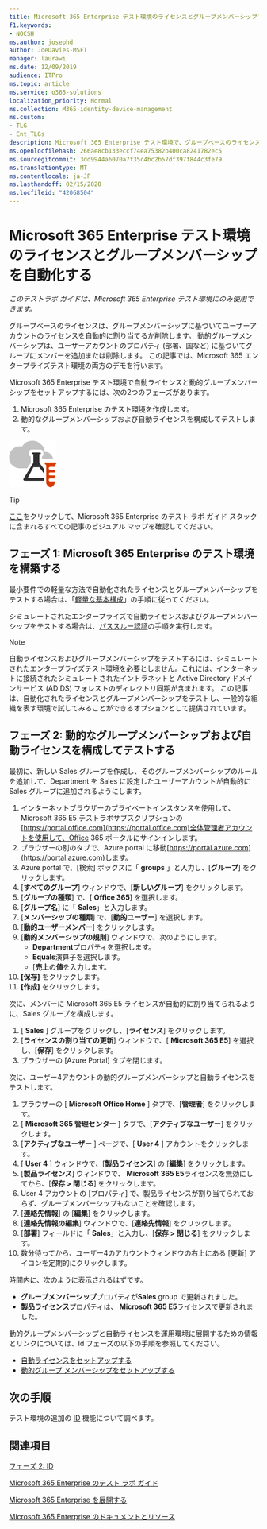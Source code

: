 ```yaml
---
title: Microsoft 365 Enterprise テスト環境のライセンスとグループメンバーシップを自動化する
f1.keywords:
- NOCSH
ms.author: josephd
author: JoeDavies-MSFT
manager: laurawi
ms.date: 12/09/2019
audience: ITPro
ms.topic: article
ms.service: o365-solutions
localization_priority: Normal
ms.collection: M365-identity-device-management
ms.custom:
- TLG
- Ent_TLGs
description: Microsoft 365 Enterprise テスト環境で、グループベースのライセンスと動的なグループメンバーシップを構成します。
ms.openlocfilehash: 266ae8cb133eccf74ea75382b400ca8241782ec5
ms.sourcegitcommit: 3dd9944a6070a7f35c4bc2b57df397f844c3fe79
ms.translationtype: MT
ms.contentlocale: ja-JP
ms.lasthandoff: 02/15/2020
ms.locfileid: "42068504"
---
```

# <a name="automate-licensing-and-group-membership-for-your-microsoft-365-enterprise-test-environment"></a>Microsoft 365 Enterprise テスト環境のライセンスとグループメンバーシップを自動化する

*このテストラボ ガイドは、Microsoft 365 Enterprise テスト環境にのみ使用できます。*

グループベースのライセンスは、グループメンバーシップに基づいてユーザーアカウントのライセンスを自動的に割り当てるか削除します。 動的グループメンバーシップは、ユーザーアカウントのプロパティ (部署、国など) に基づいてグループにメンバーを追加または削除します。 この記事では、Microsoft 365 エンタープライズテスト環境の両方のデモを行います。

Microsoft 365 Enterprise テスト環境で自動ライセンスと動的グループメンバーシップをセットアップするには、次の2つのフェーズがあります。

1. Microsoft 365 Enterprise のテスト環境を作成します。
2. 動的なグループメンバーシップおよび自動ライセンスを構成してテストします。

![Microsoft クラウドのテスト ラボ ガイド](../media/m365-enterprise-test-lab-guides/cloud-tlg-icon.png) 
    
> [!TIP]
> [ここ](../media/m365-enterprise-test-lab-guides/Microsoft365EnterpriseTLGStack.pdf)をクリックして、Microsoft 365 Enterprise のテスト ラボ ガイド スタックに含まれるすべての記事のビジュアル マップを確認してください。
  
## <a name="phase-1-build-out-your-microsoft-365-enterprise-test-environment"></a>フェーズ 1: Microsoft 365 Enterprise のテスト環境を構築する

最小要件での軽量な方法で自動化されたライセンスとグループメンバーシップをテストする場合は、「[軽量な基本構成](lightweight-base-configuration-microsoft-365-enterprise.md)」の手順に従ってください。
  
シミュレートされたエンタープライズで自動ライセンスおよびグループメンバーシップをテストする場合は、[パススルー認証](pass-through-auth-m365-ent-test-environment.md)の手順を実行します。
  
> [!NOTE]
> 自動ライセンスおよびグループメンバーシップをテストするには、シミュレートされたエンタープライズテスト環境を必要としません。これには、インターネットに接続されたシミュレートされたイントラネットと Active Directory ドメインサービス (AD DS) フォレストのディレクトリ同期が含まれます。 この記事は、自動化されたライセンスとグループメンバーシップをテストし、一般的な組織を表す環境で試してみることができるオプションとして提供されています。 
  
## <a name="phase-2-configure-and-test-dynamic-group-membership-and-automatic-licensing"></a>フェーズ 2: 動的なグループメンバーシップおよび自動ライセンスを構成してテストする

最初に、新しい Sales グループを作成し、そのグループメンバーシップのルールを追加して、Department を Sales に設定したユーザーアカウントが自動的に Sales グループに追加されるようにします。

1. インターネットブラウザーのプライベートインスタンスを使用して、Microsoft 365 E5 テストラボサブスクリプションの[https://portal.office.com](https://portal.office.com)全体管理者アカウントを使用して、Office 365 ポータルにサインインします。
2. ブラウザーの別のタブで、Azure portal に移動[https://portal.azure.com](https://portal.azure.com)します。
3. Azure portal で、[検索] ボックスに「 **groups** 」と入力し、[**グループ**] をクリックします。
4. [**すべてのグループ**] ウィンドウで、[**新しいグループ**] をクリックします。
5. [**グループの種類**] で、[ **Office 365**] を選択します。
6. [**グループ名**] に「 **Sales**」と入力します。
7. [**メンバーシップの種類**] で、[**動的ユーザー**] を選択します。
8. [**動的ユーザーメンバー**] をクリックします。
9. [**動的メンバーシップの規則**] ウィンドウで、次のようにします。 
   - **Department**プロパティを選択します。
   - **Equals**演算子を選択します。
   - [**売上**の**値**を入力します。
10. **[保存]** をクリックします。
11. **[作成]** をクリックします。

次に、メンバーに Microsoft 365 E5 ライセンスが自動的に割り当てられるように、Sales グループを構成します。

1. [ **Sales** ] グループをクリックし、[**ライセンス**] をクリックします。
2. [**ライセンスの割り当ての更新**] ウィンドウで、[ **Microsoft 365 E5**] を選択し、[**保存**] をクリックします。
3. ブラウザーの [Azure Portal] タブを閉じます。

次に、ユーザー4アカウントの動的グループメンバーシップと自動ライセンスをテストします。 

1. ブラウザーの [ **Microsoft Office Home** ] タブで、[**管理者**] をクリックします。
2. [ **Microsoft 365 管理センター** ] タブで、[**アクティブなユーザー**] をクリックします。
3. [**アクティブなユーザー** ] ページで、[ **User 4** ] アカウントをクリックします。
4. [ **User 4** ] ウィンドウで、[**製品ライセンス**] の [**編集**] をクリックします。
5. [**製品ライセンス**] ウィンドウで、 **Microsoft 365 E5**ライセンスを無効にしてから、[**保存 > 閉じる**] をクリックします。
6. User 4 アカウントの [プロパティ] で、製品ライセンスが割り当てられておらず、グループメンバーシップもないことを確認します。
7. [**連絡先情報**] の [**編集**] をクリックします。
8. [**連絡先情報の編集**] ウィンドウで、[**連絡先情報**] をクリックします。
9. [**部署**] フィールドに「 **Sales**」と入力し、[**保存 > 閉じる**] をクリックします。
10. 数分待ってから、ユーザー4のアカウントウィンドウの右上にある [更新] アイコンを定期的にクリックします。 

時間内に、次のように表示されるはずです。

- **グループメンバーシップ**プロパティが**Sales** group で更新されました。
- **製品ライセンス**プロパティは、 **Microsoft 365 E5**ライセンスで更新されました。

動的グループメンバーシップと自動ライセンスを運用環境に展開するための情報とリンクについては、Id フェーズの以下の手順を参照してください。

- [自動ライセンスをセットアップする](identity-use-group-management.md#identity-group-license)
- [動的グループ メンバーシップをセットアップする](identity-use-group-management.md#identity-dyn-groups)

## <a name="next-step"></a>次の手順

テスト環境の追加の [ID](m365-enterprise-test-lab-guides.md#identity) 機能について調べます。

## <a name="see-also"></a>関連項目

[フェーズ 2: ID](identity-infrastructure.md)

[Microsoft 365 Enterprise のテスト ラボ ガイド](m365-enterprise-test-lab-guides.md)

[Microsoft 365 Enterprise を展開する](deploy-microsoft-365-enterprise.md)

[Microsoft 365 Enterprise のドキュメントとリソース](https://docs.microsoft.com/microsoft-365-enterprise/)
